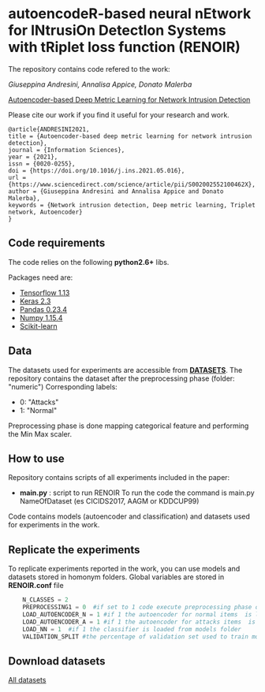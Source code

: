 # autoencodeR-based neural nEtwork for INtrusiOn DetectIon Systems with tRiplet loss function (RENOIR)

The repository contains code refered to the work:

_Giuseppina Andresini, Annalisa Appice, Donato Malerba_

[Autoencoder-based Deep Metric Learning for Network Intrusion Detection](https://www.sciencedirect.com/science/article/pii/S002002552100462X)

Please cite our work if you find it useful for your research and work.

```
@article{ANDRESINI2021,
title = {Autoencoder-based deep metric learning for network intrusion detection},
journal = {Information Sciences},
year = {2021},
issn = {0020-0255},
doi = {https://doi.org/10.1016/j.ins.2021.05.016},
url = {https://www.sciencedirect.com/science/article/pii/S002002552100462X},
author = {Giuseppina Andresini and Annalisa Appice and Donato Malerba},
keywords = {Network intrusion detection, Deep metric learning, Triplet network, Autoencoder}
}

```




## Code requirements

The code relies on the following **python2.6+** libs.

Packages need are:
* [Tensorflow 1.13](https://www.tensorflow.org/) 
* [Keras 2.3](https://github.com/keras-team/keras) 
* [Pandas 0.23.4](https://pandas.pydata.org/)
* [Numpy 1.15.4](https://www.numpy.org/)
* [Scikit-learn](https://scikit-learn.org/stable/)

## Data
The datasets used for experiments are accessible from [__DATASETS__](https://drive.google.com/drive/folders/1jLb9I80w16IU_AkWr9H5e7vTOcypQsLw?usp=sharing). 
The repository contains the dataset after the preprocessing phase (folder: "numeric") 
Corresponding labels: 
* 0: "Attacks"
* 1: "Normal"

Preprocessing phase is done mapping categorical feature and performing the Min Max scaler.

## How to use
Repository contains scripts of all experiments included in the paper:
* __main.py__ : script to run RENOIR 
To run the code the command is main.py NameOfDataset (es CICIDS2017, AAGM or KDDCUP99)
  
 Code contains models (autoencoder and classification) and datasets used for experiments in the work.
 
  

## Replicate the experiments

To replicate experiments reported in the work, you can use models and datasets stored in homonym folders.
Global variables are stored in __RENOIR.conf__  file 


```python
    N_CLASSES = 2
    PREPROCESSING1 = 0  #if set to 1 code execute preprocessing phase on original date
    LOAD_AUTOENCODER_N = 1 #if 1 the autoencoder for normal items  is loaded from models folder
    LOAD_AUTOENCODER_A = 1 #if 1 the autoencoder for attacks items  is loaded from models folder
    LOAD_NN = 1  #if 1 the classifier is loaded from models folder
    VALIDATION_SPLIT #the percentage of validation set used to train models
```

## Download datasets

[All datasets](https://drive.google.com/drive/folders/1jLb9I80w16IU_AkWr9H5e7vTOcypQsLw?usp=sharing)
